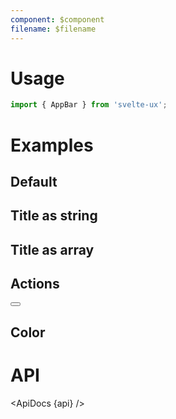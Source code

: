 ```yaml
---
component: $component
filename: $filename
---
```


<script lang="ts">
	import { mdiRefresh } from '@mdi/js';

	import api from '$lib/components/AppBar.svelte?raw&sveld';
  import ApiDocs from '$lib/components/ApiDocs.svelte';

	import AppBar from '$lib/components/AppBar.svelte';
	import Button from '$lib/components/Button.svelte';
	import Preview from '$lib/components/Preview.svelte';
</script>

# Usage

```js
import { AppBar } from 'svelte-ux';
```

# Examples

## Default

<Preview>
	<AppBar />
</Preview>

## Title as string

<Preview>
	<AppBar title="Example" />
</Preview>

## Title as array

<Preview>
	<AppBar title={['One', 'Two', 'Three']} />
</Preview>

## Actions

<Preview>
	<AppBar title="Example">
		<div slot="actions">
			<Button icon={mdiRefresh} class="p-2 hover:bg-white/10" />
		</div>
	</AppBar>
</Preview>

## Color

<Preview>
	<div class="grid gap-2">
		<AppBar title="Example" class="bg-purple-500" />
		<AppBar title="Example" class="bg-white text-black" />
	</div>
</Preview>

# API

<ApiDocs {api} />
